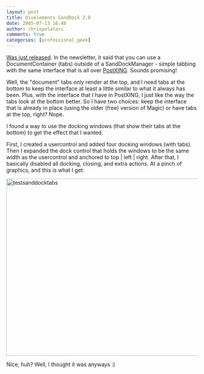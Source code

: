 ```yaml
---
layout: post
title: Divelements SandDock 2.0
date: 2005-07-13 16:48
author: chrispelatari
comments: true
categories: [professional_geek]
---
```

<a href="http://divil.co.uk/net/controls/sanddock/">Was just released</a>. In
the newsletter, it said that you can use a DocumentContainer (tabs) outside of a
SandDockManager - simple tabbing with the same interface that is all over <a href="http://PostXING.url123.com/main">PostXING</a>. Sounds promising!

Well, the "document" tabs only render
at the top, and I need tabs at the bottom to keep the interface at least a
little similar to what it always has been. Plus, with the interface that I have
in PostXING, I just like the way the tabs look at the bottom better. So I have
two choices: keep the interface that is already in place (using the older (free)
version of Magic) or have tabs at the top, right? Nope.

I found a way to use the docking
windows (that show their tabs at the bottom) to get the effect that I
wanted.

First, I created a usercontrol
and added four docking windows (with tabs). Then I expanded the dock
control that holds the windows to be the same width as the usercontrol and
anchored to top | left | right. After that, I basically disabled all docking,
closing, and extra actions. At a pinch of graphics, and this is what I
get:

<a href="http://chrispelatari.files.wordpress.com/2005/07/testsanddocktabs.png"><img class="alignnone size-full wp-image-1200" alt="testsanddocktabs" src="http://chrispelatari.files.wordpress.com/2005/07/testsanddocktabs.png" width="593" height="467" /></a>

Nice, huh? Well, I thought it
was anyways :)
